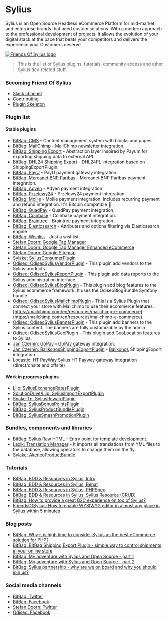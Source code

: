 # Sylius 
Sylius is an Open Source Headless eCommerce Platform for mid-market and enterprise brands that need custom solutions. With a modern approach to the professional development of projects, it allows the evolution of your digital stack at the pace that beats your competitors and delivers the experience your Customers deserve.

 
  
[![Friends Of Sylius logo](/FriendsOfSylius/AwesomeSylius/raw/master/friends-of-sylius-logo.png)](/FriendsOfSylius/AwesomeSylius/blob/master/friends-of-sylius-logo.png)  
  

> This is the list of Sylius plugins, tutorials, community access and other Sylius dev-related stuff.

### [](#becoming-friend-of-sylius)Becoming Friend Of Sylius

*   [Slack channel](http://sylius.org/slack)
*   [Contributing](http://docs.sylius.org/en/latest/contributing/)
*   [Plugin Skeleton](https://github.com/Sylius/PluginSkeleton)

### [](#plugin-list)Plugin list

#### [](#stable-plugins)Stable plugins

*   [BitBag: CMS](https://github.com/BitBagCommerce/SyliusCmsPlugin) - Content management system with blocks and pages.
*   [BitBag: MailChimp](https://github.com/BitBagCommerce/SyliusMailChimpPlugin) - MailChimp newsletter integration.
*   [BitBag: Shipping Export](https://github.com/BitBagCommerce/SyliusShippingExportPlugin) - Abstraction layer inspired by Payum for exporting shipping data to external API.
*   [BitBag: DHL24 Shipping Export](https://github.com/BitBagCommerce/SyliusDHL24PlShippingExportPlugin) - DHL24PL integration based on ShippingExportPlugin.
*   [BitBag: PayU](https://github.com/BitBagCommerce/SyliusPayUPlugin) - PayU payment gateway integration.
*   [BitBag: Mercanet BNP Paribas](https://github.com/BitBagCommerce/SyliusMercanetBnpParibasPlugin) - Mercanet BNP Paribas payment integration.
*   [BitBag: Adyen](https://github.com/BitBagCommerce/SyliusAdyenPlugin) - Adyen payment integration.
*   [BitBag: Przelewy24](https://github.com/BitBagCommerce/SyliusPrzelewy24Plugin) - Przelewy24 payment integration.
*   [BitBag: Mollie](https://github.com/BitBagCommerce/SyliusMolliePlugin) - Mollie payment integration. Includes recurring payment and refund integration. It's Bitcoin compatible 🎉
*   [BitBag: QuadPay](https://github.com/BitBagCommerce/SyliusQuadPayPlugin) - QuadPay payment integration.
*   [BitBag: Coinbase](https://github.com/BitBagCommerce/SyliusCoinbasePlugin) - Coinbase payment integration.
*   [BitBag: Braintree](https://github.com/BitBagCommerce/SyliusBraintreePlugin) - Braintree payment integration.
*   [BitBag: Elasticsearch](https://github.com/BitBagCommerce/SyliusElasticsearchPlugin) - Attributes and options filtering via Elasticsearch engine
*   [BitBag: Wishlist](https://github.com/BitBagCommerce/SyliusWishlistPlugin) - Just a wishlist
*   [Stefan Doorn: Google Tag Manager](https://github.com/stefandoorn/google-tag-manager-plugin)
*   [Stefan Doorn: Google Tag Manager Enhanced eCommerce](https://github.com/stefandoorn/google-tag-manager-enhanced-ecommerce-plugin)
*   [Stefan Doorn: Google Sitemap](https://github.com/stefandoorn/sitemap-plugin)
*   [Sylake: SyliusConsumerPlugin](https://github.com/Sylake/SyliusConsumerPlugin)
*   [Odiseo: OdiseoSyliusVendorPlugin](https://github.com/odiseoteam/SyliusVendorPlugin) - This plugin add vendors to the Sylius products.
*   [Odiseo: OdiseoSyliusReportPlugin](https://github.com/odiseoteam/SyliusReportPlugin) - This plugin add data reports to the Sylius administration interface.
*   [Odiseo: OdiseoSyliusBlogPlugin](https://github.com/odiseoteam/SyliusBlogPlugin) - This plugin add blog features to the Sylius ecommerce framework. It uses the OdiseoBlogBundle Symfony bundle.
*   [Odiseo: OdiseoSyliusMailchimpPlugin](https://github.com/odiseoteam/SyliusMailchimpPlugin) - This is a Sylius Plugin that connect your store with Mailchimp to use their ecommerce features: [https://mailchimp.com/en/resources/mailchimp-e-commerce](https://mailchimp.com/en/resources/mailchimp-e-commerce).
*   [Odiseo: OdiseoSyliusBannerPlugin](https://github.com/odiseoteam/SyliusBannerPlugin) - This plugin add banners to the Sylius content. The banners are fully customizable by the admin.
*   [Odiseo: OdiseoSyliusGeoPlugin](https://github.com/odiseoteam/SyliusGeoPlugin) - This plugin add GeoLocation features to Sylius.
*   [Jan Czernin: GoPay](https://github.com/czende/gopay-plugin) - [GoPay](https://gopay.com/en/) gateway integration.
*   [Jan Czernin: BalikonosShippingExportPlugin](https://github.com/czende/BalikonosShippingExportPlugin) - [Balikonos](https://balikonos.cz/) ShippingExport integration.
*   [Locastic: HT PayWay](http://github.com/locastic/SyliusHTPayWayPlugin) Sylius HT Payway gateway integration (direct/onsite and offsite)

#### [](#work-in-progress-plugins)Work in progress plugins

*   [Liip: SyliusExchangeRatesPlugin](https://github.com/FriendsOfSylius/SyliusExchangeRatesPlugin)
*   [SolutionDrive/Liip: SyliusImportExportPlugin](https://github.com/FriendsOfSylius/SyliusImportExportPlugin)
*   [Snake-Tn: SyliusRewardPlugin](https://github.com/Snake-Tn/SyliusRewardPlugin)
*   [BitBag: SyliusBonusPointsPlugin](https://github.com/BitBagCommerce/SyliusBonusPointsPlugin)
*   [BitBag: SyliusProductBundlePlugin](https://github.com/BitBagCommerce/SyliusProductBundlePlugin)
*   [BitBag: SyliusSmashPromotionPlugin](https://github.com/BitBagCommerce/SyliusSmashPromotionPlugin)

### [](#bundles-components-and-libraries)Bundles, components and libraries

*   [BitBag: Sylius Raw HTML](https://github.com/BitBagCommerce/SyliusRawHtml) - Entry point for template development.
*   [Lexik: Translation Manager](https://github.com/lexik/LexikTranslationBundle) - It imports all translations from YML files to the database, allowing operators to change them on the fly.
*   [Sylake: AkeneoProductBundle](https://github.com/Sylake/AkeneoProducerBundle)

### [](#tutorials)Tutorials

*   [BitBag: BDD & Resources in Sylius, Intro](https://bitbag.shop/blog/working-with-bdd-and-resources-in-sylius-part-0-introduction)
*   [BitBag: BDD & Resources in Sylius, Behat](https://bitbag.shop/blog/working-with-bdd-and-resources-in-sylius-part-1-Behat)
*   [BitBag: BDD & Resources in Sylius, PHPSpec](https://bitbag.shop/blog/working-with-bdd-and-resources-in-sylius-part-2-phpspec)
*   [BitBag: BDD & Resources in Sylius, Sylius Resource (CRUD)](https://bitbag.shop/blog/working-with-bdd-and-resources-in-sylius-part-3-resourcebundle)
*   [BitBag: How to provide a great B2C experience on top of Sylius?](https://bitbag.shop/blog/how-to-provide-an-awesome-b2c-solution-on-top-of-sylius)
*   [FriendsOfSylius: How to enable WYSIWYG editor in almost any place in Sylius within 5 minutes](https://github.com/friendsofsylius/AwesomeSylius/blob/master/StepByStep/WYSIWYG_EDITOR_IN_ANY_FORM.md)

### [](#blog-posts)Blog posts

*   [BitBag: Why it is high time to consider Sylius as the best eCommerce solution for PHP?](https://bitbag.pl/blog/why-it-is-high-time-to-consider-sylius-as-the-best-ecommerce-solution-for-php)
*   [BitBag: BitBag Shipping Export Plugin - simple way to control shipments in your online store](https://bitbag.shop/blog/bitbag-shipping-export-plugin-simple-way-to-control-shipments-in-your-online-store)
*   [BitBag: My adventure with Sylius and Open Source - part 1](https://bitbag.shop/blog/my-adventure-with-sylius-and-open-source-part-1)
*   [BitBag: My adventure with Sylius and Open Source - part 2](https://bitbag.shop/blog/my-adventure-with-sylius-and-open-source-part-2)
*   [BitBag: Sylius partnership - why are we on board and why you should join us?](https://bitbag.shop/blog/sylius-partnership-why-are-we-on-board-and-why-you-should-join-us)

### [](#social-media-channels)Social media channels

*   [BitBag: Twitter](https://twitter.com/BitBagCommerce)
*   [BitBag: Facebook](https://www.facebook.com/bitbag/)
*   [Stefan Doorn: Twitter](https://twitter.com/stefan_doorn)
*   [Odiseo: Facebook](http://facebook.com/odiseoteam)